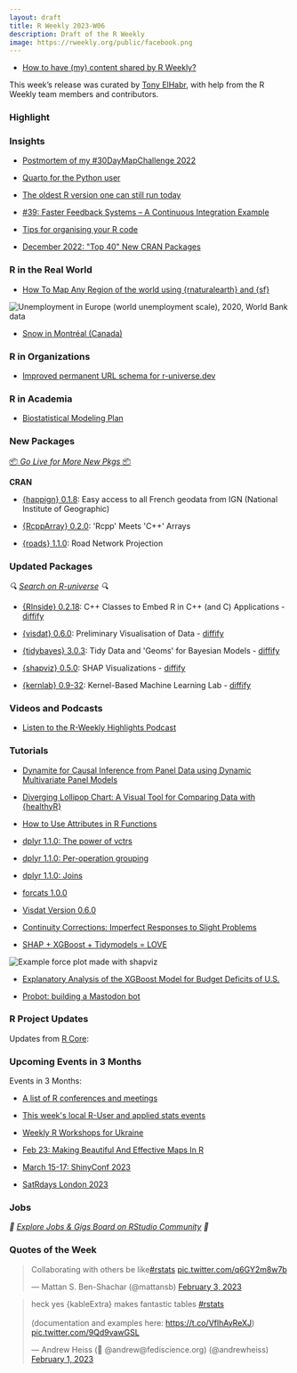 ```yaml
---
layout: draft
title: R Weekly 2023-W06
description: Draft of the R Weekly
image: https://rweekly.org/public/facebook.png
---
```


+ [How to have (my) content shared by R Weekly?](https://github.com/rweekly/rweekly.org#how-to-have-my-content-shared-by-r-weekly)

This week’s release was curated by [Tony ElHabr](https://twitter.com/TonyElHabr), with help from the R Weekly team members and contributors.

###  Highlight



### Insights

+ [Postmortem of my #30DayMapChallenge 2022](https://urbandatapalette.com/post/2023-01-map-challenge-2022/)

+ [Quarto for the Python user](https://www.jumpingrivers.com/blog/quarto-for-python-users/)

+ [The oldest R version one can still run today](https://chainsawriot.com/postmannheim/2023/01/30/oldestr.html)

+ [#39: Faster Feedback Systems – A Continuous Integration Example](http://dirk.eddelbuettel.com/blog/2023/01/30#039_faster_feedback_system_tiny_vs_tidy_example)

+ [Tips for organising your R code](https://tomaztsql.wordpress.com/2023/01/31/tips-for-organising-your-r-code/)

+ [December 2022: "Top 40" New CRAN Packages](https://rviews.rstudio.com/2023/01/30/december-2022-top-40-new-cran-paclages/)

### R in the Real World

+ [How To Map Any Region of the world using {rnaturalearth} and {sf}](https://felixanalytix.medium.com/how-to-map-any-region-of-the-world-using-r-programming-bb3c4146f97f)

![Unemployment in Europe (world unemployment scale), 2020, World Bank data](https://raw.githubusercontent.com/rweekly/image/master/2023/W06/europe-unemployment.png)

+ [Snow in Montréal (Canada)](https://freakonometrics.hypotheses.org/66024)

###  R in Organizations

+ [Improved permanent URL schema for r-universe.dev](https://ropensci.org/blog/2023/01/30/runiverse-permanent-urls/)

###  R in Academia

+ [Biostatistical Modeling Plan](https://fharrell.com/post/modplan/index.html)

###  New Packages

<p class="added-hostname"><a href="https://rweekly.org/live" target="_blank" class="externalLink">📦 <i>Go Live for More New Pkgs</i> 📦</a></p>

**CRAN**

+ [{happign} 0.1.8](https://cran.r-project.org/package=happign): Easy access to all French geodata from IGN (National Institute of Geographic)

+ [{RcppArray} 0.2.0](https://cran.r-project.org/package=RcppArray): 'Rcpp' Meets 'C++' Arrays

+ [{roads} 1.1.0](https://cran.r-project.org/package=roads): Road Network Projection

### Updated Packages

<i>🔍 [Search on R-universe](https://r-universe.dev/search/) 🔍</i>

+ [{RInside} 0.2.18](https://cran.r-project.org/package=RInside): C++ Classes to Embed R in C++ (and C) Applications - [diffify](https://diffify.com/R/RInside)

+ [{visdat} 0.6.0](https://cran.r-project.org/package=visdat): Preliminary Visualisation of Data - [diffify](https://diffify.com/R/visdat)

+ [{tidybayes} 3.0.3](https://cran.r-project.org/package=tidybayes): Tidy Data and 'Geoms' for Bayesian Models - [diffify](https://diffify.com/R/tidybayes)

+ [{shapviz} 0.5.0](https://cran.r-project.org/package=shapviz): SHAP Visualizations - [diffify](https://diffify.com/R/shapviz)

+ [{kernlab} 0.9-32](https://cran.r-project.org/package=kernlab): Kernel-Based Machine Learning Lab - [diffify](https://diffify.com/R/kernlab)

###  Videos and Podcasts

* [Listen to the R-Weekly Highlights Podcast](https://rweekly.fireside.fm/)

###  Tutorials

+ [Dynamite for Causal Inference from Panel Data using Dynamic Multivariate Panel Models](https://ropensci.org/blog/2023/01/31/dynamite-r-package/)

+ [Diverging Lollipop Chart: A Visual Tool for Comparing Data with {healthyR}](https://www.spsanderson.com/steveondata/posts/rtip-2023-02-02/index.html)

+ [How to Use Attributes in R Functions](https://www.spsanderson.com/steveondata/posts/rtip-2023-02-01/index.html)

+ [dplyr 1.1.0: The power of vctrs](https://www.tidyverse.org/blog/2023/02/dplyr-1-1-0-vctrs/)

+ [dplyr 1.1.0: Per-operation grouping](https://www.tidyverse.org/blog/2023/02/dplyr-1-1-0-per-operation-grouping/)

+ [dplyr 1.1.0: Joins](https://www.tidyverse.org/blog/2023/01/dplyr-1-1-0-joins/)

+ [forcats 1.0.0](https://www.tidyverse.org/blog/2023/01/forcats-1-0-0/)

+ [Visdat Version 0.6.0](https://www.njtierney.com/post/2023/02/02/visdat-060/)

+ [Continuity Corrections: Imperfect Responses to Slight Problems](https://data.library.virginia.edu/continuity-corrections-imperfect-responses-to-slight-problems/)

+ [SHAP + XGBoost + Tidymodels = LOVE](https://lorentzen.ch/index.php/2023/01/27/shap-xgboost-tidymodels-love/)

![Example force plot made with shapviz](https://raw.githubusercontent.com/rweekly/image/master/2023/W06/force.png)

+ [Explanatory Analysis of the XGBoost Model for Budget Deficits of U.S.](https://datageeek.com/2023/01/31/explanatory-analysis-of-the-xgboost-model-for-budget-deficits-of-u-s/)

+ [Probot: building a Mastodon bot](https://quantixed.org/2023/02/04/probot-building-a-mastodon-bot/)

<!--<div class="post-more-begin></div><div class="post-more-end"></div>-->

###  R Project Updates

Updates from [R Core](http://developer.r-project.org/blosxom.cgi/R-devel/NEWS):


###  Upcoming Events in 3 Months

Events in 3 Months:

+ [A list of R conferences and meetings](https://jumpingrivers.github.io/meetingsR/events.html)

+ [This week's local R-User and applied stats events](https://community.rstudio.com/c/irl)

+ [Weekly R Workshops for Ukraine](https://sites.google.com/view/dariia-mykhailyshyna/main/r-workshops-for-ukraine)

+ [Feb 23: Making Beautiful And Effective Maps In R](https://www.prstatistics.com/course/making-beautiful-and-effective-maps-in-r-mapr04/)

+ [March 15-17: ShinyConf 2023](https://shinyconf.appsilon.com/registration/?utm_medium=social&utm_source=twitter&utm_campaign=register-sm)

+ [SatRdays London 2023](https://www.jumpingrivers.com/blog/satrdays-london/)

### Jobs

<i>💼 [Explore Jobs & Gigs Board on RStudio Community](https://community.rstudio.com/c/jobs/) 💼</i>

###  Quotes of the Week

<blockquote class="twitter-tweet"><p lang="en" dir="ltr">Collaborating with others be like<a href="https://twitter.com/hashtag/rstats?src=hash&amp;ref_src=twsrc%5Etfw">#rstats</a> <a href="https://t.co/q6GY2m8w7b">pic.twitter.com/q6GY2m8w7b</a></p>&mdash; Mattan S. Ben-Shachar (@mattansb) <a href="https://twitter.com/mattansb/status/1621389251899277316?ref_src=twsrc%5Etfw">February 3, 2023</a></blockquote> <script async src="https://platform.twitter.com/widgets.js" charset="utf-8"></script> 

<blockquote class="twitter-tweet"><p lang="en" dir="ltr">heck yes {kableExtra} makes fantastic tables <a href="https://twitter.com/hashtag/rstats?src=hash&amp;ref_src=twsrc%5Etfw">#rstats</a> <br><br>(documentation and examples here: <a href="https://t.co/VflhAyReXJ">https://t.co/VflhAyReXJ</a>) <a href="https://t.co/9Qd9vawGSL">pic.twitter.com/9Qd9vawGSL</a></p>&mdash; Andrew Heiss (🐘 @andrew@fediscience.org) (@andrewheiss) <a href="https://twitter.com/andrewheiss/status/1620857954454097922?ref_src=twsrc%5Etfw">February 1, 2023</a></blockquote> <script async src="https://platform.twitter.com/widgets.js" charset="utf-8"></script> 
